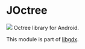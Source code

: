 # JOctree
[![](https://jitpack.io/v/MarcoCiaramella/JOctree.svg)](https://jitpack.io/#MarcoCiaramella/JOctree)
Octree library for Android.

This module is part of [libgdx](https://github.com/libgdx/libgdx).
